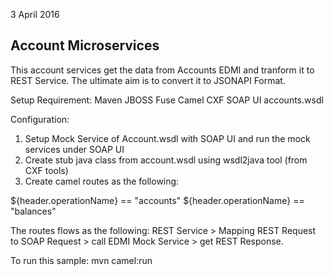 3 April 2016

Account Microservices
---------------------

This account services get the data from Accounts EDMI and tranform it to REST Service.
The ultimate aim is to convert it to JSONAPI Format.

Setup Requirement:
Maven
JBOSS Fuse
Camel CXF
SOAP UI
accounts.wsdl

Configuration:
1. Setup Mock Service of Account.wsdl with SOAP UI and run the mock services under SOAP UI
2. Create stub java class from account.wsdl using wsdl2java tool (from CXF tools)
3. Create camel routes as the following:
	<camelContext xmlns="http://camel.apache.org/schema/blueprint">
  <route id="accountRoute">
    <from uri="cxfrs://bean://accountRestEndpoint"/>
    <log message="restRoute -&gt; ${header.operationName}"/>
    <choice id="Choice">
      <when id="when_status">
        <simple>${header.operationName} == "accounts"</simple>
        <bean ref="accountProcessor" method="processAccount" id="call_accountProcessor"/>
        <log message="hit account service -&gt; ${header.operationName}"/>
        <to uri="accountEDMIEndpoint"/>
      </when>
      <when id="when_Cancel">
        <simple>${header.operationName} == "balances"</simple>
        <bean ref="accountProcessor" method="processBalance" id="call_accountBalanceProcessor"/>
        <to uri="accountEDMIEndpoint"/>
      </when>
    </choice>
    <marshal>
      <json prettyPrint="true" library="Jackson"/>
    </marshal>
  </route>
</camelContext>

The routes flows as the following: 
REST Service > Mapping REST Request to SOAP Request > call EDMI Mock Service > get REST Response.

To run this sample: mvn camel:run

